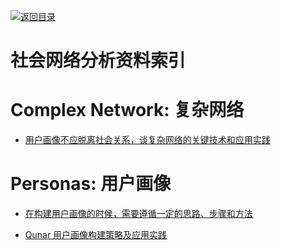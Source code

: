 [![返回目录](https://user-images.githubusercontent.com/5803001/38079637-ff0abcf0-3371-11e8-9b76-ad651620afc7.jpg)](https://github.com/wxyyxc1992/Awesome-Lists) 
 
 
# 社会网络分析资料索引

# Complex Network: 复杂网络

* [用户画像不应脱离社会关系，谈复杂网络的关键技术和应用实践 ](http://mp.weixin.qq.com/s?__biz=MzA5NzkxMzg1Nw==&mid=2653161390&idx=1&sn=3e825f524695c3a8c8a8edd0468bd112&chksm=8b493ac0bc3eb3d67a3a0c43b4c881b58859a8776f952e1fb8556ed079ac1cd12c631c9ef29a#rd)

# Personas: 用户画像

* [在构建用户画像的时候，需要遵循一定的思路、步骤和方法](http://www.woshipm.com/user-research/433312.html)

* [Qunar 用户画像构建策略及应用实践](http://www.36dsj.com/archives/68574)
